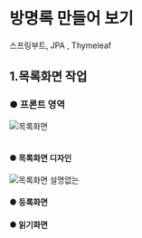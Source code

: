 # 방명록 만들어 보기
스프링부트, JPA , Thymeleaf


## 1.목록화면 작업 
### ● 프론트 영역
![목록화면](https://user-images.githubusercontent.com/96603612/208294539-7bb0ac1c-15bf-4ec2-b305-afdcec75ea7a.png)
<br><br>
#### ● 목록화면 디자인
![목록화면 설명없는](https://user-images.githubusercontent.com/96603612/208295019-77a5b9a3-8e39-45f0-9deb-b308ff240537.png)
#### ● 등록화면
#### ● 읽기화면

